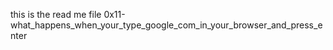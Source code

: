 this is the read me file 0x11-what_happens_when_your_type_google_com_in_your_browser_and_press_enter
